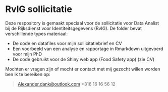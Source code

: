 # RvIG sollicitatie

Deze respository is gemaakt speciaal voor de sollicitatie voor Data Analist bij de Rijksdienst voor Identiteitsgegevens (RvIG).
De folder bevat verschillende types materiaal: 
* De code en datafiles voor mijn sollicitatiebrief en CV 
* Een voorbeeld van een analyse en rapportage in Rmarkdown uitgevoerd voor mijn PhD
* De code gebruikt voor de Shiny web app (Food Safety app) (zie CV)


Mochten er vragen zijn of mocht er contact met mij gezocht willen worden ben ik te bereiken op:
>Alexander.dank@outlook.com 
> +316 16 16 56 12
